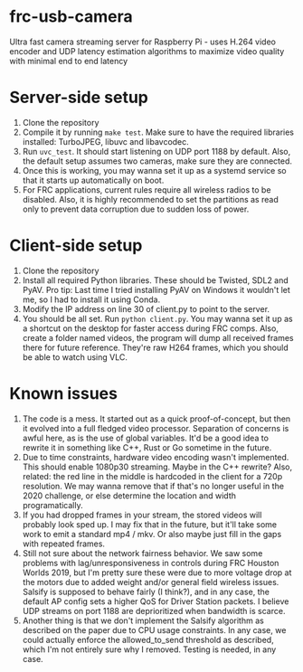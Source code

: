 # frc-usb-camera
Ultra fast camera streaming server for Raspberry Pi - uses H.264 video encoder and UDP latency estimation algorithms to maximize video quality with minimal end to end latency

# Server-side setup

1. Clone the repository
2. Compile it by running `make test`. Make sure to have the required libraries installed: TurboJPEG, libuvc and libavcodec.
3. Run `uvc_test`. It should start listening on UDP port 1188 by default. Also, the default setup assumes two cameras, make sure they are connected.
4. Once this is working, you may wanna set it up as a systemd service so that it starts up automatically on boot.
5. For FRC applications, current rules require all wireless radios to be disabled. Also, it is highly recommended to set the partitions as read only to prevent data corruption due to sudden loss of power.


# Client-side setup
1. Clone the repository
2. Install all required Python libraries. These should be Twisted, SDL2 and PyAV. Pro tip: Last time I tried installing PyAV on Windows it wouldn't let me, so I had to install it using Conda.
3. Modify the IP address on line 30 of client.py to point to the server.
4. You should be all set. Run `python client.py`. You may wanna set it up as a shortcut on the desktop for faster access during FRC comps. Also, create a folder named videos, the program will dump all received frames there for future reference. They're raw H264 frames, which you should be able to watch using VLC. 


# Known issues
1. The code is a mess. It started out as a quick proof-of-concept, but then it evolved into a full fledged video processor. Separation of concerns is awful here, as is the use of global variables. It'd be a good idea to rewrite it in something like C++, Rust or Go sometime in the future.
2. Due to time constraints, hardware video encoding wasn't implemented. This should enable 1080p30 streaming. Maybe in the C++ rewrite? Also, related: the red line in the middle is hardcoded in the client for a 720p resolution. We may wanna remove that if that's no longer useful in the 2020 challenge, or else determine the location and width programatically.
3. If you had dropped frames in your stream, the stored videos will probably look sped up. I may fix that in the future, but it'll take some work to emit a standard mp4 / mkv. Or also maybe just fill in the gaps with repeated frames.
4. Still not sure about the network fairness behavior. We saw some problems with lag/unresponsiveness in controls during FRC Houston Worlds 2019, but I'm pretty sure these were due to more voltage drop at the motors due to added weight and/or general field wireless issues. Salsify is supposed to behave fairly (I think?), and in any case, the default AP config sets a higher QoS for Driver Station packets. I believe UDP streams on port 1188 are deprioritized when bandwidth is scarce.
5. Another thing is that we don't implement the Salsify algorithm as described on the paper due to CPU usage constraints. In any case, we could actually enforce the allowed_to_send threshold as described, which I'm not entirely sure why I removed. Testing is needed, in any case.
